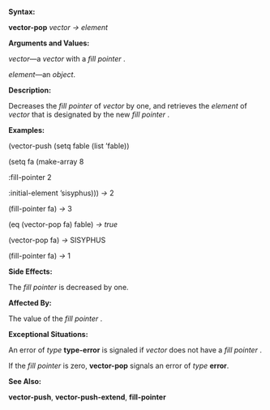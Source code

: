  

**Syntax:** 

**vector-pop** *vector → element* 

**Arguments and Values:** 

*vector*—a *vector* with a *fill pointer* . 

*element*—an *object*. 

**Description:** 

Decreases the *fill pointer* of *vector* by one, and retrieves the *element* of *vector* that is designated by the new *fill pointer* . 

**Examples:** 

(vector-push (setq fable (list ’fable)) 

(setq fa (make-array 8 

:fill-pointer 2 

:initial-element ’sisyphus))) *→* 2 

(fill-pointer fa) *→* 3 

(eq (vector-pop fa) fable) *→ true* 

(vector-pop fa) *→* SISYPHUS 

(fill-pointer fa) *→* 1 

**Side Effects:** 

The *fill pointer* is decreased by one. 

**Affected By:** 

The value of the *fill pointer* . 



 

 

**Exceptional Situations:** 

An error of *type* **type-error** is signaled if *vector* does not have a *fill pointer* . 

If the *fill pointer* is zero, **vector-pop** signals an error of *type* **error**. 

**See Also:** 

**vector-push**, **vector-push-extend**, **fill-pointer** 

